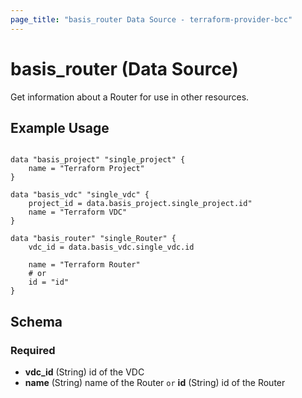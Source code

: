 ```yaml
---
page_title: "basis_router Data Source - terraform-provider-bcc"
---
```

# basis_router (Data Source)

Get information about a Router for use in other resources. 

## Example Usage

```hcl

data "basis_project" "single_project" {
    name = "Terraform Project"
}

data "basis_vdc" "single_vdc" {
    project_id = data.basis_project.single_project.id"
    name = "Terraform VDC"
}

data "basis_router" "single_Router" {
    vdc_id = data.basis_vdc.single_vdc.id
    
    name = "Terraform Router"
    # or
    id = "id"
}

```
## Schema

### Required

- **vdc_id** (String) id of the VDC
- **name** (String) name of the Router `or` **id** (String) id of the Router

